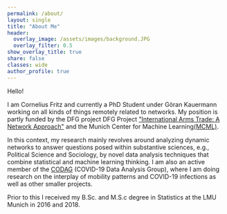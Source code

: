 ```yaml
---
permalink: /about/
layout: single
title: "About Me"
header:
  overlay_image: /assets/images/background.JPG
  overlay_filter: 0.5
show_overlay_title: true
share: false
classes: wide
author_profile: true  
---
```


Hello! 

I am Cornelius Fritz and currently a PhD Student under Göran Kauermann working on all kinds of things remotely related to networks. My position is partly funded by the DFG project DFG Project ["International Arms Trade: A Network Approach"](https://www.arms-trade-research.uni-muenchen.de/index.html) and the  Munich Center for Machine Learning[(MCML)](https://mcml.ai/). <br>

In this context, my research mainly revolves around analyzing dynamic networks to answer questions posed within substantive sciences, e.g., Political Science and Sociology, by novel data analysis techniques that combine statistical and machine learning thinking. I am also an active member of the [CODAG](https://www.covid19.statistik.uni-muenchen.de/index.html) (COVID-19 Data Analysis Group), where I am doing research on the interplay of mobility patterns and COVID-19 infections as well as other smaller projects. <br>

Prior to this I received my B.Sc. and M.S.c degree in Statistics at the LMU Munich in 2016 and 2018.

